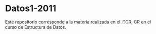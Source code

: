 Datos1-2011
===========

Este repositorio corresponde a la materia realizada en el ITCR, CR en el curso de Estructura de Datos.
